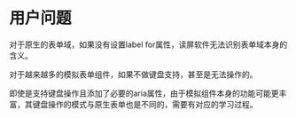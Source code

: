 # 用户问题

对于原生的表单域，如果没有设置label for属性，读屏软件无法识别表单域本身的含义。

对于越来越多的模拟表单组件，如果不做键盘支持，甚至是无法操作的。

即使是支持键盘操作且添加了必要的aria属性，由于模拟组件本身的功能可能更丰富，其键盘操作的模式与原生表单也是不同的，需要有对应的学习过程。
